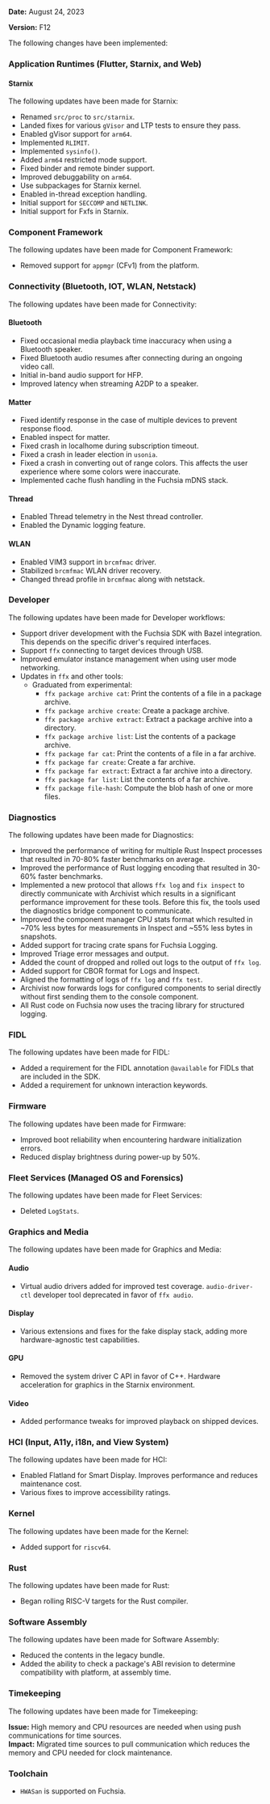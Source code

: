 **Date:** August 24, 2023

**Version:** F12

The following changes have been implemented:

### Application Runtimes (Flutter, Starnix, and Web)

#### Starnix

The following updates have been made for Starnix:

* Renamed `src/proc` to `src/starnix`.
* Landed fixes for various `gVisor` and LTP tests to ensure they pass.
* Enabled gVisor support for `arm64`.
* Implemented `RLIMIT`.
* Implemented `sysinfo()`.
* Added `arm64` restricted mode support.
* Fixed binder and remote binder support.
* Improved debuggability on `arm64`.
* Use subpackages for Starnix kernel.
* Enabled in-thread exception handling.
* Initial support for `SECCOMP` and `NETLINK`.
* Initial support for Fxfs in Starnix.

### Component Framework

The following updates have been made for Component Framework:

* Removed support for `appmgr` (CFv1) from the platform.

### Connectivity (Bluetooth, IOT, WLAN, Netstack)

The following updates have been made for Connectivity:

#### Bluetooth

* Fixed occasional media playback time inaccuracy when using a Bluetooth speaker.
* Fixed Bluetooth audio resumes after connecting during an ongoing video call.
* Initial in-band audio support for HFP.
* Improved latency when streaming A2DP to a speaker.

#### Matter

* Fixed identify response in the case of multiple devices to prevent response
  flood.
* Enabled inspect for matter.
* Fixed crash in localhome during subscription timeout.
* Fixed a crash in leader election in `usonia`.
* Fixed a crash in converting out of range colors. This affects the user
  experience where some colors were inaccurate.
* Implemented cache flush handling in the Fuchsia mDNS stack.

#### Thread

* Enabled Thread telemetry in the Nest thread controller.
* Enabled the Dynamic logging feature.

#### WLAN

* Enabled VIM3 support in `brcmfmac` driver.
* Stabilized `brcmfmac` WLAN driver recovery.
* Changed thread profile in `brcmfmac` along with netstack.

### Developer

The following updates have been made for Developer workflows:

* Support driver development with the Fuchsia SDK with Bazel integration. This
  depends on the specific driver's required interfaces.
* Support `ffx` connecting to target devices through USB.
* Improved emulator instance management when using user mode networking.
* Updates in `ffx` and other tools:
  * Graduated from experimental:
    * `ffx package archive cat`: Print the contents of a file in a package
      archive.
    * `ffx package archive create`: Create a package archive.
    * `ffx package archive extract`: Extract a package archive into a directory.
    * `ffx package archive list`: List the contents of a package archive.
    * `ffx package far cat`: Print the contents of a file in a far archive.
    * `ffx package far create`: Create a far archive.
    * `ffx package far extract`: Extract a far archive into a directory.
    * `ffx package far list`: List the contents of a far archive.
    * `ffx package file-hash`: Compute the blob hash of one or more files.

### Diagnostics

The following updates have been made for Diagnostics:

* Improved the performance of writing for multiple Rust Inspect processes that
  resulted in 70-80% faster benchmarks on average.
* Improved the performance of Rust logging encoding that resulted in
  30-60% faster benchmarks.
* Implemented a new protocol that allows `ffx log` and `fix inspect` to directly
  communicate with Archivist which results in a significant performance
  improvement for these tools. Before this fix, the tools used the diagnostics
  bridge component to communicate.
* Improved the component manager CPU stats format which resulted in ~70% less
  bytes for measurements in Inspect and ~55% less bytes in snapshots.
* Added support for tracing crate spans for Fuchsia Logging.
* Improved Triage error messages and output.
* Added the count of dropped and rolled out logs to the output of `ffx log`.
* Added support for CBOR format for Logs and Inspect.
* Aligned the formatting of logs of `ffx log` and `ffx test`.
* Archivist now forwards logs for configured components to serial directly without first sending them to the console component.
* All Rust code on Fuchsia now uses the tracing library for structured logging.

### FIDL

The following updates have been made for FIDL:

* Added a requirement for the FIDL annotation `@available` for FIDLs that are
  included in the SDK.
* Added a requirement for unknown interaction keywords.

### Firmware

The following updates have been made for Firmware:

* Improved boot reliability when encountering hardware initialization
  errors.
* Reduced display brightness during power-up by 50%.

### Fleet Services (Managed OS and Forensics)

The following updates have been made for Fleet Services:

* Deleted `LogStats`.

### Graphics and Media

The following updates have been made for Graphics and Media:

#### Audio

* Virtual audio drivers added for improved test coverage. `audio-driver-ctl`
  developer tool deprecated in favor of `ffx audio`.

#### Display

* Various extensions and fixes for the fake display stack, adding more
  hardware-agnostic test capabilities.

#### GPU

* Removed the system driver C API in favor of C++. Hardware acceleration for
  graphics in the Starnix environment.

#### Video

* Added performance tweaks for improved playback on shipped devices.

### HCI (Input, A11y, i18n, and View System)

The following updates have been made for HCI:

* Enabled Flatland for Smart Display. Improves performance and reduces
  maintenance cost.
* Various fixes to improve accessibility ratings.

### Kernel

The following updates have been made for the Kernel:

* Added support for `riscv64`.

### Rust

The following updates have been made for Rust:

* Began rolling RISC-V targets for the Rust compiler.

### Software Assembly

The following updates have been made for Software Assembly:

* Reduced the contents in the legacy bundle.
* Added the ability to check a package's ABI revision to determine compatibility
  with platform, at assembly time.

### Timekeeping

The following updates have been made for Timekeeping:

**Issue:** High memory and CPU resources are needed when using push
communications for time sources.   
**Impact:** Migrated time sources to pull communication which reduces the memory
and CPU needed for clock maintenance.

### Toolchain

* `HWASan` is supported on Fuchsia.